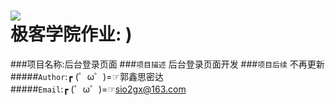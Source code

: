 ![](http://jiuye.jikexueyuan.com/Current/home/images/logo.png)  
极客学院作业: )
=================
###项目名称:后台登录页面
###`项目描述`
      后台登录页面开发
###`项目后续`
      不再更新
#####`Author`:┏ (゜ω゜)=☞郭鑫思密达<br>
#####`Email`:┏ (゜ω゜)=☞sio2gx@163.com<br>

